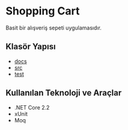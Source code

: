 # Shopping Cart

Basit bir alışveriş sepeti uygulamasıdır.

## Klasör Yapısı

- [docs](./docs/README.md)
- [src](./src/README.md)
- [test](./test/README.md)

## Kullanılan Teknoloji ve Araçlar

- .NET Core 2.2
- xUnit
- Moq
